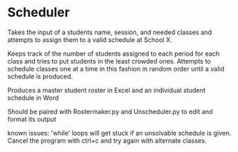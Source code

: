 # Scheduler
Takes the input of a students name, session, and needed classes and attempts to assign them to a valid schedule at School X.

Keeps track of the number of students assigned to each period for each class and tries to put students in the least crowded ones. 
Attempts to schedule classes one at a time in this fashion in random order until a valid schedule is produced.

Produces a master student roster in Excel and an individual student schedule in Word

Should be paired with Rostermaker.py and Unscheduler.py to edit and format its output

known issues: 'while' loops will get stuck if an unsolvable schedule is given.
Cancel the program with ctrl+c and try again with alternate classes.
